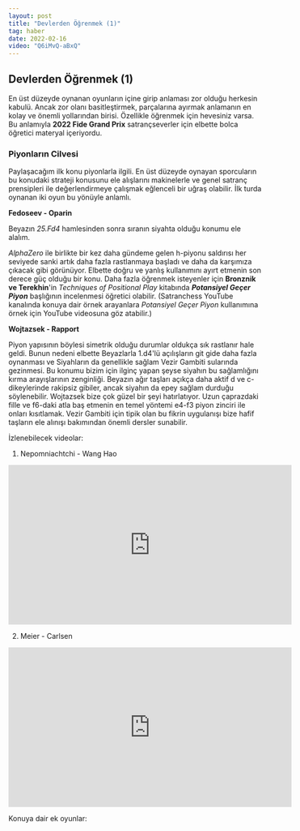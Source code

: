 ```yaml
---
layout: post
title: "Devlerden Öğrenmek (1)"
tag: haber
date: 2022-02-16
video: "Q6iMvQ-aBxQ"
---
```


## Devlerden Öğrenmek (1)

En üst düzeyde oynanan oyunların içine girip anlaması zor olduğu herkesin kabulü. Ancak zor olanı basitleştirmek, parçalarına ayırmak anlamanın en kolay ve önemli yollarından birisi. Özellikle öğrenmek için hevesiniz varsa. Bu anlamıyla **2022 Fide Grand Prix** satrançseverler için elbette bolca öğretici materyal içeriyordu.

### Piyonların Cilvesi

Paylaşacağım ilk konu piyonlarla ilgili. En üst düzeyde oynayan sporcuların bu konudaki strateji konusunu ele alışlarını makinelerle ve genel satranç prensipleri ile değerlendirmeye çalışmak eğlenceli bir uğraş olabilir. İlk turda oynanan iki oyun bu yönüyle anlamlı.

**Fedoseev - Oparin**

<div class="cbdiagram"
data-size="400"
data-fen="6k1/3n1pp1/5n2/3p4/1q1Br2p/4N1P1/4PP1P/Q2R2K1 b - - 1 25"
data-buttons="0"
data-legend="Siyah Oynar">
</div>

Beyazın *25.Fd4* hamlesinden sonra sıranın siyahta olduğu konumu ele alalım.
	  
*AlphaZero* ile birlikte bir kez daha gündeme gelen h-piyonu saldırısı her seviyede sanki artık daha fazla rastlanmaya başladı ve daha da karşımıza çıkacak gibi görünüyor. Elbette doğru ve yanlış kullanımını ayırt etmenin son derece güç olduğu bir konu. Daha fazla öğrenmek isteyenler için **Bronznik ve Terekhin**'in *Techniques of Positional Play* kitabında *__Potansiyel Geçer Piyon__* başlığının incelenmesi öğretici olabilir. (Satranchess YouTube kanalında konuya dair örnek arayanlara *Potansiyel Geçer Piyon* kullanımına örnek için YouTube videosuna göz atabilir.)

**Wojtazsek - Rapport**

<div class="cbdiagram"
data-size="400"
data-fen="q4rk1/5pp1/r1b1pn1p/pp6/3Q4/P4NP1/1P2PPBP/2RR2K1 w - - 0 18"
data-buttons="0"
data-legend="Siyah Oynar">
</div>
	  
Piyon yapısının böylesi simetrik olduğu durumlar oldukça sık rastlanır hale geldi. Bunun nedeni elbette Beyazlarla 1.d4'lü açılışların git gide daha fazla oynanması ve Siyahların da genellikle sağlam Vezir Gambiti sularında gezinmesi. Bu konumu bizim için ilginç yapan şeyse siyahın bu sağlamlığını kırma arayışlarının zenginliği. Beyazın ağır taşları açıkça daha aktif d ve c-dikeylerinde rakipsiz gibiler, ancak siyahın da epey sağlam durduğu söylenebilir. Wojtazsek bize çok güzel bir şeyi hatırlatıyor. Uzun çaprazdaki fille ve f6-daki atla baş etmenin en temel yöntemi e4-f3 piyon zinciri ile onları kısıtlamak. Vezir Gambiti için tipik olan bu fikrin uygulanışı bize hafif taşların ele alınışı bakımından önemli dersler sunabilir.

İzlenebilecek videolar: 

1. Nepomniachtchi - Wang Hao

<iframe width="560" height="315" src="https://www.youtube.com/embed/GsmVARqW-Ts" title="YouTube video player" frameborder="0" allow="accelerometer; autoplay; clipboard-write; encrypted-media; gyroscope; picture-in-picture" allowfullscreen></iframe>

2. Meier - Carlsen 
 
<iframe width="560" height="315" src="https://www.youtube.com/embed/YUmni0d8MRo" title="YouTube video player" frameborder="0" allow="accelerometer; autoplay; clipboard-write; encrypted-media; gyroscope; picture-in-picture" allowfullscreen></iframe>

Konuya dair ek oyunlar: 

<div class="cbreplay" data-url="/assets/pgn/devler.pgn" style="max-width:100%;"></div>
